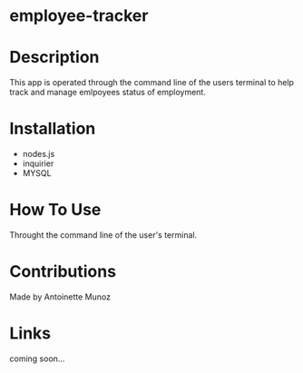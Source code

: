 # employee-tracker

# Description
This app is operated through the command line of the users terminal to help track and manage emlpoyees status of employment.

# Installation
* nodes.js
* inquirier
* MYSQL

# How To Use
Throught the command line of the user's terminal.

# Contributions
Made by Antoinette Munoz

# Links
coming soon...

